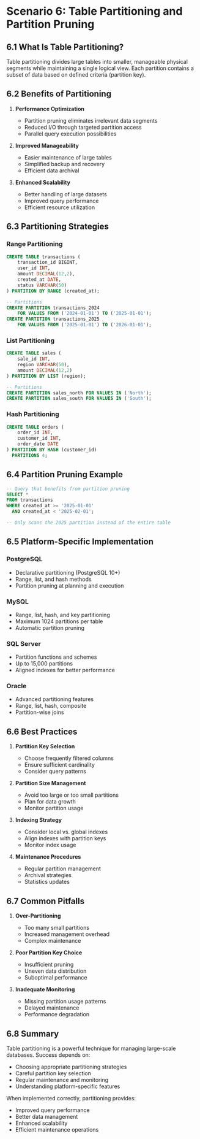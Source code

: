 # Scenario 6: Table Partitioning and Partition Pruning

## 6.1 What Is Table Partitioning?

Table partitioning divides large tables into smaller, manageable physical segments while maintaining a single logical view. Each partition contains a subset of data based on defined criteria (partition key).

## 6.2 Benefits of Partitioning

1. **Performance Optimization**
   - Partition pruning eliminates irrelevant data segments
   - Reduced I/O through targeted partition access
   - Parallel query execution possibilities

2. **Improved Manageability**
   - Easier maintenance of large tables
   - Simplified backup and recovery
   - Efficient data archival

3. **Enhanced Scalability**
   - Better handling of large datasets
   - Improved query performance
   - Efficient resource utilization

## 6.3 Partitioning Strategies

### Range Partitioning
```sql
CREATE TABLE transactions (
    transaction_id BIGINT,
    user_id INT,
    amount DECIMAL(12,2),
    created_at DATE,
    status VARCHAR(50)
) PARTITION BY RANGE (created_at);

-- Partitions
CREATE PARTITION transactions_2024 
    FOR VALUES FROM ('2024-01-01') TO ('2025-01-01');
CREATE PARTITION transactions_2025 
    FOR VALUES FROM ('2025-01-01') TO ('2026-01-01');
```

### List Partitioning
```sql
CREATE TABLE sales (
    sale_id INT,
    region VARCHAR(50),
    amount DECIMAL(12,2)
) PARTITION BY LIST (region);

-- Partitions
CREATE PARTITION sales_north FOR VALUES IN ('North');
CREATE PARTITION sales_south FOR VALUES IN ('South');
```

### Hash Partitioning
```sql
CREATE TABLE orders (
    order_id INT,
    customer_id INT,
    order_date DATE
) PARTITION BY HASH (customer_id) 
  PARTITIONS 4;
```

## 6.4 Partition Pruning Example

```sql
-- Query that benefits from partition pruning
SELECT * 
FROM transactions 
WHERE created_at >= '2025-01-01' 
  AND created_at < '2025-02-01';

-- Only scans the 2025 partition instead of the entire table
```

## 6.5 Platform-Specific Implementation

### PostgreSQL
- Declarative partitioning (PostgreSQL 10+)
- Range, list, and hash methods
- Partition pruning at planning and execution

### MySQL
- Range, list, hash, and key partitioning
- Maximum 1024 partitions per table
- Automatic partition pruning

### SQL Server
- Partition functions and schemes
- Up to 15,000 partitions
- Aligned indexes for better performance

### Oracle
- Advanced partitioning features
- Range, list, hash, composite
- Partition-wise joins

## 6.6 Best Practices

1. **Partition Key Selection**
   - Choose frequently filtered columns
   - Ensure sufficient cardinality
   - Consider query patterns

2. **Partition Size Management**
   - Avoid too large or too small partitions
   - Plan for data growth
   - Monitor partition usage

3. **Indexing Strategy**
   - Consider local vs. global indexes
   - Align indexes with partition keys
   - Monitor index usage

4. **Maintenance Procedures**
   - Regular partition management
   - Archival strategies
   - Statistics updates

## 6.7 Common Pitfalls

1. **Over-Partitioning**
   - Too many small partitions
   - Increased management overhead
   - Complex maintenance

2. **Poor Partition Key Choice**
   - Insufficient pruning
   - Uneven data distribution
   - Suboptimal performance

3. **Inadequate Monitoring**
   - Missing partition usage patterns
   - Delayed maintenance
   - Performance degradation

## 6.8 Summary

Table partitioning is a powerful technique for managing large-scale databases. Success depends on:
- Choosing appropriate partitioning strategies
- Careful partition key selection
- Regular maintenance and monitoring
- Understanding platform-specific features

When implemented correctly, partitioning provides:
- Improved query performance
- Better data management
- Enhanced scalability
- Efficient maintenance operations
